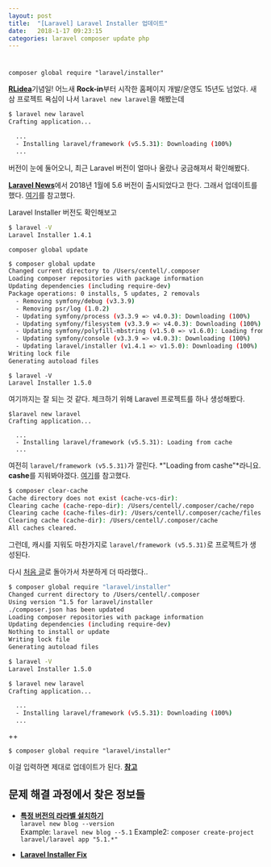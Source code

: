 ```yaml
---
layout: post
title:  "[Laravel] Laravel Installer 업데이트"
date:   2018-1-17 09:23:15
categories: laravel composer update php
---
```


#
```
composer global require "laravel/installer"
```

[**RLidea**](http://rlidea.com)기념일! 어느새 **Rock-in**부터 시작한 홈페이지 개발/운영도 15년도 넘었다. 새삼 프로젝트 욕심이 나서 `laravel new laravel`을 해봤는데

```bash
$ laravel new laravel
Crafting application...

  ...
  - Installing laravel/framework (v5.5.31): Downloading (100%)         
  ...
```

버전이 눈에 둘어오니, 최근 Laravel 버전이 얼마나 올랐나 궁금해져서 확인해봤다.

[**Laravel News**](https://laravel-news.com/category/laravel-5.6)에서 2018년 1월에 5.6 버전이 출시되었다고 한다. 그래서 업데이트를 했다. [여기](https://laracasts.com/discuss/channels/laravel/laravel-installer-version)를 참고했다.

Laravel Installer 버전도 확인해보고
```bash
$ laravel -V
Laravel Installer 1.4.1
```


`composer global update`

```bash
$ composer global update
Changed current directory to /Users/centell/.composer
Loading composer repositories with package information
Updating dependencies (including require-dev)
Package operations: 0 installs, 5 updates, 2 removals
  - Removing symfony/debug (v3.3.9)
  - Removing psr/log (1.0.2)
  - Updating symfony/process (v3.3.9 => v4.0.3): Downloading (100%)         
  - Updating symfony/filesystem (v3.3.9 => v4.0.3): Downloading (100%)         
  - Updating symfony/polyfill-mbstring (v1.5.0 => v1.6.0): Loading from cache
  - Updating symfony/console (v3.3.9 => v4.0.3): Downloading (100%)         
  - Updating laravel/installer (v1.4.1 => v1.5.0): Downloading (100%)         
Writing lock file
Generating autoload files
```

```
$ laravel -V
Laravel Installer 1.5.0
```

여기까지는 잘 되는 것 같다. 체크하기 위해 Laravel 프로젝트를 하나 생성해봤다.
```
$laravel new laravel
Crafting application...

  ...
  - Installing laravel/framework (v5.5.31): Loading from cache
  ...
```

여전히 `laravel/framework (v5.5.31)`가 깔린다. *"Loading from cashe"*라니요. **cashe**를 지워봐야겠다. [여기](https://stackoverflow.com/questions/22700728/composer-loading-from-cache)를 참고했다.

```bash
$ composer clear-cache
Cache directory does not exist (cache-vcs-dir): 
Clearing cache (cache-repo-dir): /Users/centell/.composer/cache/repo
Clearing cache (cache-files-dir): /Users/centell/.composer/cache/files
Clearing cache (cache-dir): /Users/centell/.composer/cache
All caches cleared.
```


그런데, 캐시를 지워도 마찬가지로 `laravel/framework (v5.5.31)`로 프로젝트가 생성된다.

다시 [처음 글](https://laracasts.com/discuss/channels/laravel/laravel-installer-version)로 돌아가서 차분하게 더 따라했다..
```bash
$ composer global require "laravel/installer"
Changed current directory to /Users/centell/.composer
Using version ^1.5 for laravel/installer
./composer.json has been updated
Loading composer repositories with package information
Updating dependencies (including require-dev)
Nothing to install or update
Writing lock file
Generating autoload files

$ laravel -V
Laravel Installer 1.5.0

$ laravel new laravel
Crafting application...

  ...
  - Installing laravel/framework (v5.5.31): Downloading (100%)         
  ...

```

++

```
$ composer global require "laravel/installer"
```
 이걸 입력하면 제대로 업데이트가 된다. [**참고**](https://laravel.com/docs/5.6/installation)



## 문제 해결 과정에서 찾은 정보들
* [**특정 버전의 라라벨 설치하기**](https://stackoverflow.com/questions/35149812/install-specific-version-using-laravel-installer)  
`laravel new blog --version`  
Example: `laravel new blog --5.1`
Example2: `composer create-project laravel/laravel app "5.1.*"`

* [**Laravel Installer Fix**](https://devdojo.com/blog/tutorials/laravel-installer-fix)

